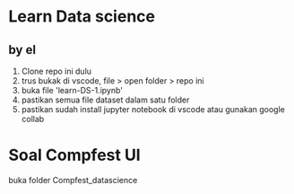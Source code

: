 # Learn Data science
## by el

1. Clone repo ini dulu
2. trus bukak di vscode, file > open folder > repo ini
3. buka file 'learn-DS-1.ipynb'
4. pastikan semua file dataset dalam satu folder
5. pastikan sudah install jupyter notebook di vscode atau gunakan google collab

# Soal Compfest UI
buka folder Compfest_datascience
